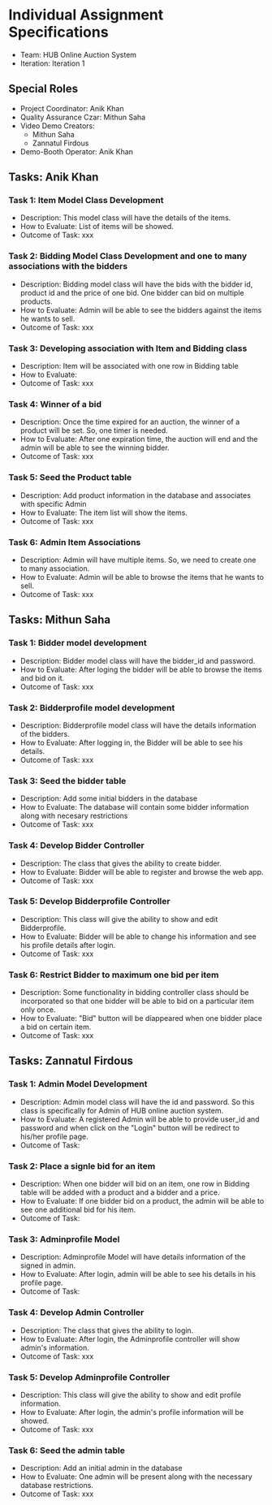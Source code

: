 # Individual Assignment Specifications

- Team: HUB Online Auction System
- Iteration: Iteration 1

## Special Roles

- Project Coordinator: Anik Khan
- Quality Assurance Czar: Mithun Saha
- Video Demo Creators:
  - Mithun Saha
  - Zannatul Firdous
- Demo-Booth Operator: Anik Khan

## Tasks: Anik Khan

### Task 1: Item Model Class Development
- Description:  This model class will have the details of the items. 
- How to Evaluate: List of items will be showed. 
- Outcome of Task: xxx

### Task 2: Bidding Model Class Development and one to many associations with the bidders
- Description:  Bidding model class will have the bids with the bidder id, product id and the price of one bid. One bidder can bid on multiple products.
- How to Evaluate: Admin will be able to see the bidders against the items he wants to sell.
- Outcome of Task: xxx

### Task 3: Developing association with Item and Bidding class
- Description:  Item will be associated with one row in Bidding table
- How to Evaluate: 
- Outcome of Task: xxx

### Task 4: Winner of a bid
- Description:  Once the time expired for an auction, the winner of a product will be set. So, one timer is needed.
- How to Evaluate: After one expiration time, the auction will end and the admin will be able to see the winning bidder.
- Outcome of Task: xxx

### Task 5: Seed the Product table
- Description: Add product information in the database and associates with specific Admin
- How to Evaluate: The item list will show the items. 
- Outcome of Task: xxx

### Task 6: Admin Item Associations
- Description: Admin will have multiple items. So, we need to create one to many association.
- How to Evaluate: Admin will be able to browse the items that he wants to sell.
- Outcome of Task: xxx


## Tasks: Mithun Saha

### Task 1: Bidder model development
- Description: Bidder model class will have the bidder_id and password. 
- How to Evaluate: After loging the bidder will be able to browse the items and bid on it.
- Outcome of Task: xxx

### Task 2: Bidderprofile model development
- Description: Bidderprofile model class will have the details information of the bidders.
- How to Evaluate: After logging in, the Bidder will be able to see his details.
- Outcome of Task: xxx

### Task 3: Seed the bidder table 
- Description: Add some initial bidders in the database 
- How to Evaluate: The database will contain some bidder information along with necesary restrictions
- Outcome of Task: xxx

### Task 4: Develop Bidder Controller
- Description:  The class that gives the ability to create bidder.
- How to Evaluate: Bidder will be able to register and browse the web app.
- Outcome of Task: xxx

### Task 5: Develop Bidderprofile Controller
- Description:  This class will give the ability to show and edit Bidderprofile.
- How to Evaluate: Bidder will be able to change his information and see his profile details after login. 
- Outcome of Task: xxx

### Task 6: Restrict Bidder to maximum one bid per item
- Description: Some functionality in bidding controller class should be incorporated so that one bidder will be able to bid on a particular item only once.
- How to Evaluate: "Bid" button will be diappeared when one bidder place a bid on certain item.  
- Outcome of Task: xxx


## Tasks: Zannatul Firdous


### Task 1: Admin Model Development
- Description: Admin model class will have the id and password. So this class is specifically for Admin of HUB online auction system.
- How to Evaluate: A registered Admin will be able to provide user_id and password and when click on the "Login" button will be redirect to his/her profile page.
- Outcome of Task: 

### Task 2: Place a signle bid for an item
- Description: When one bidder will bid on an item, one row in Bidding table will be added with a product and a bidder and a price.
- How to Evaluate: If one bidder bid on a product, the admin will be able to see one additional bid for his item.
- Outcome of Task:

### Task 3: Adminprofile Model 
- Description: Adminprofile Model will have details information of the signed in admin.
- How to Evaluate: After login, admin will be able to see his details in his profile page.
- Outcome of Task:

### Task 4: Develop Admin Controller
- Description:  The class that gives the ability to login.
- How to Evaluate: After login, the Adminprofile controller will show admin's information.
- Outcome of Task: xxx

### Task 5: Develop Adminprofile Controller
- Description:  This class will give the ability to show and edit profile information.
- How to Evaluate: After login, the admin's profile information will be showed.
- Outcome of Task: xxx

### Task 6: Seed the admin table
- Description: Add an initial admin in the database 
- How to Evaluate: One admin will be present along with the necessary database restrictions.
- Outcome of Task: xxx


